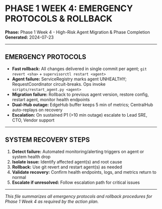 # PHASE 1 WEEK 4: EMERGENCY PROTOCOLS & ROLLBACK

**Phase:** Phase 1 Week 4 - High-Risk Agent Migration & Phase Completion
**Generated:** 2024-07-23

---

## EMERGENCY PROTOCOLS

- **Fast rollback:** All changes delivered in single commit per agent; `git revert <sha>` + `supervisorctl restart <agent>`
- **Agent failure:** ServiceRegistry marks agent UNHEALTHY; RequestCoordinator circuit-breaks. Ops invoke `scripts/restart_agent.py <agent>`
- **Migration failure:** Rollback to previous agent version, restore config, restart agent, monitor health endpoints
- **Dual-Hub outage:** EdgeHub buffer keeps 5 min of metrics; CentralHub auto-replays on recovery
- **Escalation:** On sustained P1 (>10 min outage) escalate to Lead SRE, CTO, Vendor support

---

## SYSTEM RECOVERY STEPS

1. **Detect failure:** Automated monitoring/alerting triggers on agent or system health drop
2. **Isolate issue:** Identify affected agent(s) and root cause
3. **Rollback:** Use git revert and restart agent(s) as needed
4. **Validate recovery:** Confirm health endpoints, logs, and metrics return to normal
5. **Escalate if unresolved:** Follow escalation path for critical issues

---

*This file summarizes all emergency protocols and rollback procedures for Phase 1 Week 4 as required by the action plan.* 